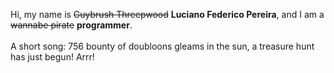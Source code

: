 Hi, my name is ~~Guybrush Threepwood~~ **Luciano Federico Pereira**, and I am a ~~wannabe pirate~~ **programmer**.<br><br>A short song: 756 bounty of doubloons gleams in the sun, a treasure hunt has just begun! Arrr!
